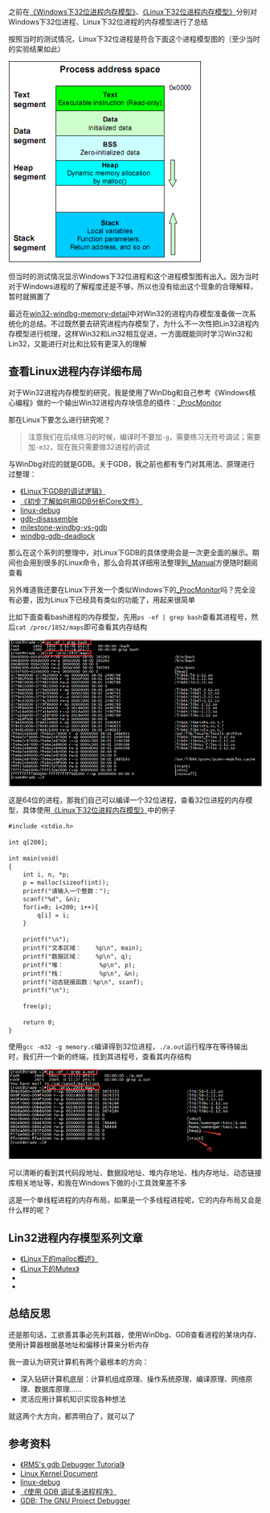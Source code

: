 之前在[《Windows下32位进程内存模型》](http://www.xumenger.com/01-windows-process-memory-20170101/)、[《Linux下32位进程内存模型》](http://www.xumenger.com/02-linux-process-memory-20170101/)分别对Windows下32位进程、Linux下32位进程的内存模型进行了总结

按照当时的测试情况，Linux下32位进程是符合下面这个进程模型图的（至少当时的实验结果如此）

![image](./image/01.png)

但当时的测试情况显示Windows下32位进程和这个进程模型图有出入。因为当时对于Windows进程的了解程度还是不够，所以也没有给出这个现象的合理解释，暂时就搁置了

最近在[win32-windbg-memory-detail](https://github.com/HackerLaboratory/_Crack/tree/master/20170816~2017mmdd-win32-windbg-memory-detail)中对Win32的进程内存模型准备做一次系统化的总结。不过既然要去研究进程内存模型了，为什么不一次性把Lin32进程内存模型进行梳理，这样Win32和Lin32相互促进，一方面既能同时学习Win32和Lin32，又能进行对比和比较有更深入的理解

## 查看Linux进程内存详细布局

对于Win32进程内存模型的研究，我是使用了WinDbg和自己参考《Windows核心编程》做的一个输出Win32进程内存块信息的插件：[_ProcMonitor](https://github.com/HackerLaboratory/_Laboratory/tree/master/_Basic/_ProcMonitor)

那在Linux下要怎么进行研究呢？

>注意我们在后续练习的时候，编译时不要加`-g`，需要练习无符号调试；需要加`-m32`，现在我只需要做32进程的调试

与WinDbg对应的就是GDB。关于GDB，我之前也都有专门对其用法、原理进行过整理：

* [《Linux下GDB的调试逻辑》](http://www.xumenger.com/linux-gdb-20170228/)
* [《初步了解如何用GDB分析Core文件》](http://www.xumenger.com/linux-c-cpp-gdb-coredump-20160908/)
* [linux-debug](https://github.com/HackerLaboratory/_Crack/tree/master/20170305~20170312-linux-debug)
* [gdb-disassemble](https://github.com/HackerLaboratory/_Crack/tree/master/20170318-gdb-disassemble)
* [milestone-windbg-vs-gdb](https://github.com/HackerLaboratory/_Crack/tree/master/20170426-milestone-windbg-vs-gdb)
* [windbg-gdb-deadlock](https://github.com/HackerLaboratory/_Crack/tree/master/20170509-windbg-gdb-deadlock)

那么在这个系列的整理中，对Linux下GDB的具体使用会是一次更全面的展示。期间也会用到很多的Linux命令，那么会将其详细用法整理到[_Manual](https://github.com/HackerLaboratory/_Laboratory/tree/master/_Manual)方便随时翻阅查看

另外难道我还要在Linux下开发一个类似Windows下的[_ProcMonitor](https://github.com/HackerLaboratory/_Laboratory/tree/master/_Basic/_ProcMonitor)吗？完全没有必要，因为Linux下已经具有类似的功能了，用起来很简单

比如下面查看bash进程的内存模型，先用`ps -ef | grep bash`查看其进程号，然后`cat /proc/1852/maps`即可查看其内存结构

![image](./image/02.png)

这是64位的进程，那我们自己可以编译一个32位进程，查看32位进程的内存模型，具体使用[《Linux下32位进程内存模型》](http://www.xumenger.com/02-linux-process-memory-20170101/)中的例子

```
#include <stdio.h>

int q[200];

int main(void)
{
    int i, n, *p;
    p = malloc(sizeof(int));
    printf("请输入一个整数：");
    scanf("%d", &n);
    for(i=0; i<200; i++){
        q[i] = i;
    }

    printf("\n");
    printf("文本区域：    %p\n", main);
    printf("数据区域：    %p\n", q);
    printf("堆：          %p\n", p);
    printf("栈：          %p\n", &n);
    printf("动态链接函数：%p\n", scanf);
    printf("\n");

    free(p);

    return 0;
}
```

使用`gcc -m32 -g memory.c`编译得到32位进程，`./a.out`运行程序在等待输出时，我们开一个新的终端，找到其进程号，查看其内存结构

![image](./image/03.png)

可以清晰的看到其代码段地址、数据段地址、堆内存地址、栈内存地址、动态链接库相关地址等，和我在Windows下做的小工具效果差不多

这是一个单线程进程的内存布局，如果是一个多线程进程呢，它的内存布局又会是什么样的呢？

## Lin32进程内存模型系列文章

* [《Linux下的malloc概述》](https://github.com/HackerLaboratory/_Crack/blob/master/20170820~2017mmdd-lin32-gdb-memory-detail/01-struct-malloc.md)
* [《Linux下的Mutex》](https://github.com/HackerLaboratory/_Crack/blob/master/20170820~2017mmdd-lin32-gdb-memory-detail/02-pthread-mutex.md)
* []()
* []()

## 总结反思

还是那句话，工欲善其事必先利其器，使用WinDbg、GDB查看进程的某块内存、使用计算器根据基地址和偏移计算来分析内存

我一直认为研究计算机有两个最根本的方向：

* 深入钻研计算机底层：计算机组成原理、操作系统原理、编译原理、网络原理、数据库原理……
* 灵活应用计算机知识实现各种想法

就这两个大方向，都弄明白了，就可以了

## 参考资料

* [《RMS's gdb Debugger Tutorial》](http://www.unknownroad.com/rtfm/gdbtut/gdbtoc.html)
* [Linux Kernel Document](https://www.kernel.org/doc/)
* [linux-debug](https://github.com/HackerLaboratory/_Crack/tree/master/20170305~20170312-linux-debug)
* [《使用 GDB 调试多进程程序》](https://www.ibm.com/developerworks/cn/linux/l-cn-gdbmp/)
* [GDB: The GNU Project Debugger](http://sourceware.org/gdb/documentation/?cm_mc_uid=64867782074414879232958&cm_mc_sid_50200000=1503400057)
